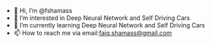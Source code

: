 - 👋 Hi, I’m @fshamass
- 👀 I’m interested in Deep Neural Network and Self Driving Cars
- 🌱 I’m currently learning Deep Neural Network and Self Driving Cars
- 📫 How to reach me via email:faiq.shamass@gmail.com

<!---
fshamass/fshamass is a ✨ special ✨ repository because its `README.md` (this file) appears on your GitHub profile.
You can click the Preview link to take a look at your changes.
--->
